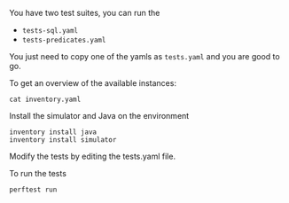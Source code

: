 You have two test suites, you can run the
- `tests-sql.yaml`
- `tests-predicates.yaml`

You just need to copy one of the yamls as `tests.yaml` and you are good to go.

To get an overview of the available instances:
```
cat inventory.yaml
```

Install the simulator and Java on the environment
```
inventory install java
inventory install simulator
```

Modify the tests by editing the tests.yaml file.

To run the tests
```
perftest run
```
